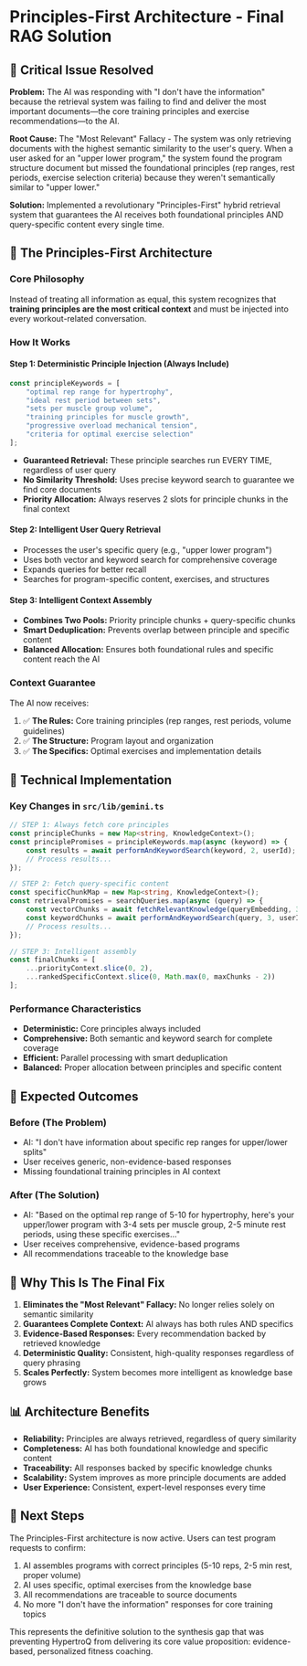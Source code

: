 # Principles-First Architecture - Final RAG Solution

## 🚨 Critical Issue Resolved

**Problem:** The AI was responding with "I don't have the information" because the retrieval system was failing to find and deliver the most important documents—the core training principles and exercise recommendations—to the AI.

**Root Cause:** The "Most Relevant" Fallacy - The system was only retrieving documents with the highest semantic similarity to the user's query. When a user asked for an "upper lower program," the system found the program structure document but missed the foundational principles (rep ranges, rest periods, exercise selection criteria) because they weren't semantically similar to "upper lower."

**Solution:** Implemented a revolutionary "Principles-First" hybrid retrieval system that guarantees the AI receives both foundational principles AND query-specific content every single time.

## 🎯 The Principles-First Architecture

### Core Philosophy
Instead of treating all information as equal, this system recognizes that **training principles are the most critical context** and must be injected into every workout-related conversation.

### How It Works

#### Step 1: Deterministic Principle Injection (Always Include)
```typescript
const principleKeywords = [
    "optimal rep range for hypertrophy",
    "ideal rest period between sets", 
    "sets per muscle group volume",
    "training principles for muscle growth",
    "progressive overload mechanical tension",
    "criteria for optimal exercise selection"
];
```

- **Guaranteed Retrieval:** These principle searches run EVERY TIME, regardless of user query
- **No Similarity Threshold:** Uses precise keyword search to guarantee we find core documents
- **Priority Allocation:** Always reserves 2 slots for principle chunks in the final context

#### Step 2: Intelligent User Query Retrieval
- Processes the user's specific query (e.g., "upper lower program")
- Uses both vector and keyword search for comprehensive coverage
- Expands queries for better recall
- Searches for program-specific content, exercises, and structures

#### Step 3: Intelligent Context Assembly
- **Combines Two Pools:** Priority principle chunks + query-specific chunks
- **Smart Deduplication:** Prevents overlap between principle and specific content
- **Balanced Allocation:** Ensures both foundational rules and specific content reach the AI

### Context Guarantee
The AI now receives:
1. ✅ **The Rules:** Core training principles (rep ranges, rest periods, volume guidelines)
2. ✅ **The Structure:** Program layout and organization
3. ✅ **The Specifics:** Optimal exercises and implementation details

## 🔧 Technical Implementation

### Key Changes in `src/lib/gemini.ts`
```typescript
// STEP 1: Always fetch core principles
const principleChunks = new Map<string, KnowledgeContext>();
const principlePromises = principleKeywords.map(async (keyword) => {
    const results = await performAndKeywordSearch(keyword, 2, userId);
    // Process results...
});

// STEP 2: Fetch query-specific content  
const specificChunkMap = new Map<string, KnowledgeContext>();
const retrievalPromises = searchQueries.map(async (query) => {
    const vectorChunks = await fetchRelevantKnowledge(queryEmbedding, 3, threshold, userId);
    const keywordChunks = await performAndKeywordSearch(query, 3, userId);
    // Process results...
});

// STEP 3: Intelligent assembly
const finalChunks = [
    ...priorityContext.slice(0, 2),                                      // Always include principles
    ...rankedSpecificContext.slice(0, Math.max(0, maxChunks - 2))      // Fill remaining with specific content
];
```

### Performance Characteristics
- **Deterministic:** Core principles always included
- **Comprehensive:** Both semantic and keyword search for complete coverage
- **Efficient:** Parallel processing with smart deduplication
- **Balanced:** Proper allocation between principles and specific content

## 🎯 Expected Outcomes

### Before (The Problem)
- AI: "I don't have information about specific rep ranges for upper/lower splits"
- User receives generic, non-evidence-based responses
- Missing foundational training principles in AI context

### After (The Solution)
- AI: "Based on the optimal rep range of 5-10 for hypertrophy, here's your upper/lower program with 3-4 sets per muscle group, 2-5 minute rest periods, using these specific exercises..."
- User receives comprehensive, evidence-based programs
- All recommendations traceable to the knowledge base

## 🚀 Why This Is The Final Fix

1. **Eliminates the "Most Relevant" Fallacy:** No longer relies solely on semantic similarity
2. **Guarantees Complete Context:** AI always has both rules AND specifics
3. **Evidence-Based Responses:** Every recommendation backed by retrieved knowledge
4. **Deterministic Quality:** Consistent, high-quality responses regardless of query phrasing
5. **Scales Perfectly:** System becomes more intelligent as knowledge base grows

## 📊 Architecture Benefits

- **Reliability:** Principles are always retrieved, regardless of query similarity
- **Completeness:** AI has both foundational knowledge and specific content
- **Traceability:** All responses backed by specific knowledge chunks
- **Scalability:** System improves as more principle documents are added
- **User Experience:** Consistent, expert-level responses every time

## 🎯 Next Steps

The Principles-First architecture is now active. Users can test program requests to confirm:
1. AI assembles programs with correct principles (5-10 reps, 2-5 min rest, proper volume)
2. AI uses specific, optimal exercises from the knowledge base
3. All recommendations are traceable to source documents
4. No more "I don't have the information" responses for core training topics

This represents the definitive solution to the synthesis gap that was preventing HypertroQ from delivering its core value proposition: evidence-based, personalized fitness coaching.
